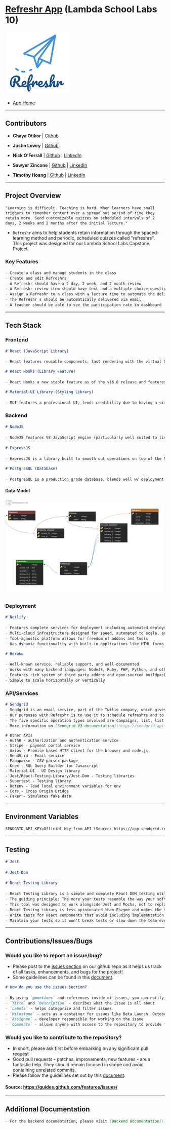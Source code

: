 # [Refreshr App](https://refreshr-app.netlify.com) (Lambda School Labs 10)

![Refreshr Logo](./logo.png "Refresh your mind")

- [App Home](https://refreshr-app.netlify.com)

---

## Contributors

- **Chaya Otikor** | [Github](https://github.com/cotikor)

- **Justin Lowry** | [Github](https://github.com/dividedsky)

- **Nick O'Ferrall** | [Github](https://github.com/nickoferrall) | [LinkedIn](https://www.linkedin.com/in/nickoferrall/)

- **Sawyer Zincone** | [Github](https://github.com/szincone) | [LinkedIn](https://www.linkedin.com/in/szincone/)

- **Timothy Hoang** | [Github](https://github.com/timh1203) | [LinkedIn](https://www.linkedin.com/in/timothyhoang/)

---

## Project Overview

```
"Learning is difficult. Teaching is hard. When learners have small triggers to remember content over a spread out period of time they retain more. Send customizable quizzes on scheduled intervals of 2 days, 2 weeks and 2 months after the initial lecture."
```

- `Refreshr` aims to help students retain information through the spaced-learning method and periodic, scheduled quizzes called "refreshrs". This project was designed for our Lambda School Labs Capstone Project.

### Key Features

```md
- Create a class and manage students in the class
- Create and edit Refreshrs
- A Refreshr should have a 2 day, 2 week, and 2 month review
- A Refreshr review item should have text and a multiple choice question
- Assign a Refreshr to a class with a lecture time to automate the delivery of quizzes
- The Refreshr s should be automatically delivered via email
- A teacher should be able to see the participation rate in dashboard
```

---

## Tech Stack

### Frontend

```md
# React (JavaScript Library)

- React features reusable components, fast rendering with the virtual DOM, great ecosystem with plugins, and state-management in the component
```

```md
# React Hooks (Library Feature)

- React Hooks a new stable feature as of the v16.8 release and features the ability of functional components to have state and various life-cycle methods
```

```md
# Material-UI Library (Styling Library)

- MUI features a professional UI, lends credibility due to having a similar look to other google sites, and prevent global CSS leaks
```

### Backend

```md
# NodeJS

- NodeJS features V8 JavaScript engine (particularly well suited to live updated) and has a robust NodeJS ecosystem

# ExpressJS

- ExpressJS is a library built to smooth out operations on top of the NodeJS language
```

```md
# PostgreSQL (Database)

- PostgreSQL is a production grade database, blends well w/ deployment technology, and widely used (2nd most popular db package on npm, good documentation, good support)
```

#### Data Model

![Data Model](./dataModel.png "Refreshr Data Model")

### Deployment

```md
# Netlify

- Features complete services for deployment including automated deployment, continuous integration, HTTPS secured with free TLS certificate
- Multi-cloud infrastructure designed for speed, automated to scale, and intrinsically secure
- Tool-agnostic platform allows for freedom of addons and tools
- Has dynamic functionality with built-in applications like HTML forms
```

```md
# Heroku

- Well-known service, reliable support, and well-documented
- Works with many backend languages: NodeJS, Ruby, PHP, Python, and others
- Features rich system of third party addons and open-sourced buildpacks
- Simple to scale horizontally or vertically
```

### API/Services

```md
# Sendgrid
- Sendgrid is an email service, part of the Twilio company, which gives developers access to the Sendgrid V3 API to control email campaigns, set lists, set senders, set recipients, and many other features.
- Our purposes with Refreshr is to use it to schedule refreshrs and to email students out with a magic link back to our platform in order to take their refreshr.
- The five specific operation types involved are campaigns, list, list recipients, senders, and recipients.
- More information on [Sendgrid V3 documentation](https://sendgrid.api-docs.io/v3.0)
```

```
# Other APIs
- Auth0 - authorization and authentication service
- Stripe - payment portal service
- Axios - Promise based HTTP client for the browser and node.js
- SendGrid - Email service
- Papaparse - CSV parser package
- Knex - SQL Query Builder for Javascript
- Material-UI - UI Design library
- Jest/React-Testing-Library/Jest-Dom - Testing libraries
- Supertest - Testing library
- Dotenv - load local environment variables for env
- Cors - Cross Origin Bridge
- Faker - Simulates fake data
```

---

## Environment Variables

```md
SENDGRID_API_KEY=Official Key from API (Source: https://app.sendgrid.com/settings/api_keys)
```

---

## Testing

```md
# Jest

# Jest-Dom

# React Testing Library

- React Testing Library is a simple and complete React DOM testing utilities that encourage good testing practices
- The guiding principle: The more your tests resemble the way your software is used, the more confidence [the tests] can give you
- This tool was designed to work alongside Jest and Mocha, not to replace them
- React Testing Library is less opinionated than Enzyme and makes the testing process more developer-friendly, this library can also replace Enzyme
- Write tests for React components that avoid including implementation details
- Maintain your tests so it won't break tests or slow down the team even with code refactoring when making changes to implementation but not functionality
```

---

## Contributions/Issues/Bugs

### Would you like to report an issue/bug?

- Please post to the [issues section](https://github.com/Lambda-School-Labs/labs10-student-follow/issues) on our github repo as it helps us track of all tasks, enhancements, and bugs for the project!
- Some guidelines can be found in this [document](https://github.com/necolas/issue-guidelines/blob/master/CONTRIBUTING.md#bugs).

```md
# How do you use the issues section?

- By using `@mentions` and references inside of issues, you can notify other GitHub users & teams, and even cross-connect issues to each other.
- `Title` and `Description` - decribes what the issue is all about
- `Labels` - helps categorize and filter issues
- `Milestone` - acts as a container for issues like Beta Launch, October Sprint, or Redesign
- `Assignee` - developer responsible for working on the issue
- `Comments` - allows anyone with access to the repository to provide feedback
```

### Would you like to contribute to the repository?

- In short, please ask first before embarking on any significant pull request
- Good pull requests - patches, improvements, new features - are a fantastic help. They should remain focused in scope and avoid containing unrelated commits.
- Please follow the guidelines set out by this [document](https://github.com/necolas/issue-guidelines/blob/master/CONTRIBUTING.md#pull-requests).

#### Source: https://guides.github.com/features/issues/

---

## Additional Documentation

```md
- For the backend documentation, please visit [Backend Documentation]().
```

